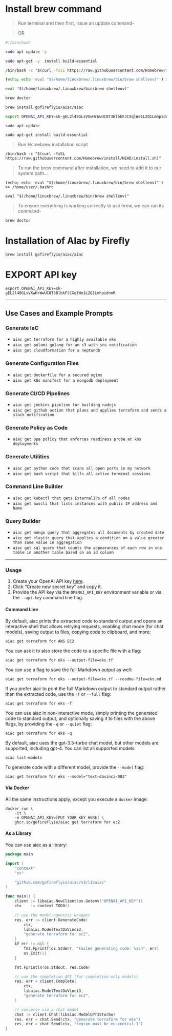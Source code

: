 # Install brew command

> Run terminal and then first, issue an update command-

> OR

```sh
#!/bin/bash

sudo apt update -y

sudo apt-get -y  install build-essential

/bin/bash -c "$(curl -fsSL https://raw.githubusercontent.com/Homebrew/install/HEAD/install.sh)"

(echo; echo 'eval "$(/home/linuxbrew/.linuxbrew/bin/brew shellenv)"') >> /home/ubuntu/.bashrc

eval "$(/home/linuxbrew/.linuxbrew/bin/brew shellenv)"

brew doctor

brew install gofireflyio/aiac/aiac

export OPENAI_API_KEY=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
```

```
sudo apt update
```
```
sudo apt-get install build-essential
```

> Run Homebrew installation script

```
/bin/bash -c "$(curl -fsSL https://raw.githubusercontent.com/Homebrew/install/HEAD/install.sh)"
```

> To run the brew command after installation, we need to add it to our system path…

```
(echo; echo 'eval "$(/home/linuxbrew/.linuxbrew/bin/brew shellenv)"') >> /home/user/.bashrc
```
```
eval "$(/home/linuxbrew/.linuxbrew/bin/brew shellenv)"
```
> To ensure everything is working correctly to use brew, we can run its command-

```
brew doctor
```
# Installation of AIac by Firefly

```
brew install gofireflyio/aiac/aiac
```
# EXPORT API key


```
export OPENAI_API_KEY=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
```
---

## Use Cases and Example Prompts

### Generate IaC

- `aiac get terraform for a highly available eks`
- `aiac get pulumi golang for an s3 with sns notification`
- `aiac get cloudformation for a neptundb`

### Generate Configuration Files

- `aiac get dockerfile for a secured nginx`
- `aiac get k8s manifest for a mongodb deployment`

### Generate CI/CD Pipelines

- `aiac get jenkins pipeline for building nodejs`
- `aiac get github action that plans and applies terraform and sends a slack notification`

### Generate Policy as Code

- `aiac get opa policy that enforces readiness probe at k8s deployments`

### Generate Utilities

- `aiac get python code that scans all open ports in my network`
- `aiac get bash script that kills all active terminal sessions`

### Command Line Builder

- `aiac get kubectl that gets ExternalIPs of all nodes`
- `aiac get awscli that lists instances with public IP address and Name`

### Query Builder

- `aiac get mongo query that aggregates all documents by created date`
- `aiac get elastic query that applies a condition on a value greater than some value in aggregation`
- `aiac get sql query that counts the appearances of each row in one table in another table based on an id column`

---

### Usage

1. Create your OpenAI API key [here](https://platform.openai.com/account/api-keys).
2. Click “Create new secret key” and copy it.
3. Provide the API key via the `OPENAI_API_KEY` environment variable or via the `--api-key` command line flag.

#### Command Line

By default, aiac prints the extracted code to standard output and opens an
interactive shell that allows retrying requests, enabling chat mode (for chat
models), saving output to files, copying code to clipboard, and more:

    aiac get terraform for AWS EC2

You can ask it to also store the code to a specific file with a flag:

    aiac get terraform for eks --output-file=eks.tf

You can use a flag to save the full Markdown output as well:

    aiac get terraform for eks --output-file=eks.tf --readme-file=eks.md

If you prefer aiac to print the full Markdown output to standard output rather
than the extracted code, use the `-f` or `--full` flag:

    aiac get terraform for eks -f

You can use aiac in non-interactive mode, simply printing the generated code
to standard output, and optionally saving it to files with the above flags,
by providing the `-q` or `--quiet` flag:

    aiac get terraform for eks -q

By default, aiac uses the gpt-3.5-turbo chat model, but other models are
supported, including gpt-4. You can list all supported models:

    aiac list-models

To generate code with a different model, provide the `--model` flag:

    aiac get terraform for eks --model="text-davinci-003"

#### Via Docker

All the same instructions apply, except you execute a `docker` image:

    docker run \
        -it \
        -e OPENAI_API_KEY=[PUT YOUR KEY HERE] \
        ghcr.io/gofireflyio/aiac get terraform for ec2

#### As a Library

You can use aiac as a library:

```go
package main

import (
    "context"
    "os"

    "github.com/gofireflyio/aiac/v3/libaiac"
)

func main() {
    client := libaiac.NewClient(os.Getenv("OPENAI_API_KEY"))
    ctx    := context.TODO()

    // use the model-agnostic wrapper
    res, err := client.GenerateCode(
        ctx,
        libaiac.ModelTextDaVinci3,
        "generate terraform for ec2",
    )
    if err != nil {
        fmt.Fprintf(os.Stderr, "Failed generating code: %s\n", err)
        os.Exit(1)
    }

    fmt.Fprintln(os.Stdout, res.Code)

    // use the completion API (for completion-only models)
    res, err = client.Complete(
        ctx,
        libaiac.ModelTextDaVinci3,
        "generate terraform for ec2",
    )

    // converse via a chat model
    chat := client.Chat(libaiac.ModelGPT35Turbo)
    res, err = chat.Send(ctx, "generate terraform for eks")
    res, err = chat.Send(ctx, "region must be eu-central-1")
}
```

